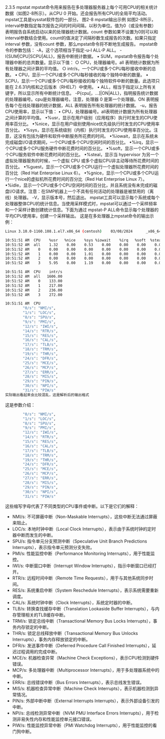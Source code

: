2.3.5 mpstat
mpstat命令用来报告在多处理器服务器上每个可用CPU的相关统计数据（如图2-8所示）。从CPU 0 开始。还会报告所有CPU的全局平均活动。mpstat工具是sysstat软件包的一部分。
图2-8 mpstat输出示例
如图2-8所示，interval参数指定每次报告之间的时间间隔，以秒为单位。值为0（或没有参数）表明报告自系统启动以来的处理器统计数据。count 参数如果不设置为0则可以和interval参数结合使用。count的值决定了间隔秒数生成报告的次数。如果只指定interval 参数，没有count 参数，那么mpstat命令将不断地生成报告。
mpstat命令的参数包括：
-A，这个选项相当于指定-u-I ALL-P ALL。
-I{SUM|CPU|SCPU|ALL}，报告中断统计数据。
• SUM，mpstat命令报告每个处理器中断的总共数量。显示以下值：
○ CPU，处理器编号。all 表明统计数据为所有处理器之间计算的平均值。
○ intr/s，一个CPU或多个CPU每秒接收中断的总数。
• CPU，显示一个CPU或多个CPU每秒接收的每个独特中断的数量。
• SCPU，显示一个CPU或多个CPU每秒接收的每个独特软件中断的数量。此选项只能在 2.6.31内核和之后版本（RHEL7）中使用。
• ALL，相当于指定以上所有关键字，所以显示所有中断统计信息。
-P{cpu[，...]|ON|ALL}，指明报告统计数据的处理器编号。cpu是处理器编号。注意，处理器 0 是第一个处理器。ON 表明报告每个在线处理器的统计数据，ALL 表明报告所有处理器的统计数据。
-u，报告CPU使用率，显示以下值：
• CPU，处理器编号。all表明统计数据为所有处理器之间计算的平均值。
•%usr，显示在用户级别（应用程序）执行时发生的CPU使用率百分比。
•%nice，显示在用户级别使用nice优先级执行时发生的CPU使用率百分比。
•%sys，显示在系统级别（内核）执行时发生的CPU使用率百分比。注意，这没有包括为硬件和软件中断服务所花费的时间。
•%iowait，显示在系统未完成磁盘I/O请求期间，一个CPU或多个CPU空闲时间的百分比。
•%irq，显示一个CPU或多个CPU服务硬件中断花费时间的百分比。
•%soft，显示一个CPU或多个CPU服务软件中断花费时间的百分比。
•%steal，显示当 hypervisor 为另一个虚拟处理器服务的时候，一个虚拟 CPU 或多个虚拟CPU非主动等待所花费时间的百分比。
•%guest，显示一个CPU或多个CPU运行一个虚拟处理器所花费时间的百分比（Red Hat Enterprise Linux 6）。
•%gnice，显示一个CPU或多个CPU运行一个nice的虚拟机所花费时间的百分比（Red Hat Enterprise Linux 7）。
•%idle，显示一个CPU或多个CPU空闲时间的百分比，并且系统没有未完成的磁盘I/O请求。注意：在SMP机器上一个不具有任何活动的处理器是被禁用的（离线）处理器。
-V，显示版本号，然后退出。
mpstat工具可以显示每个系统或每个处理器整体CPU的统计信息。当使用采样模式时，mpstat可以通过一个采样频率和一个采样计数创建统计信息。下面为通过 mpstat-P ALL命令显示每个处理器的平均CPU使用率，创建一个采样输出。
这是在多处理器上mpstat命令的输出示例：

```bash
Linux 3.10.0-1160.108.1.el7.x86_64 (centosh)    03/08/2024      _x86_64_        (4 CPU)

10:51:51 AM  CPU    %usr   %nice    %sys %iowait    %irq   %soft  %steal  %guest  %gnice   %idle
10:51:52 AM  all    1.32    0.00    0.53    0.00    0.00    0.00    0.00    0.00    0.00   98.16
10:51:52 AM    0    0.00    0.00    0.00    0.00    0.00    0.00    0.00    0.00    0.00  100.00
10:51:52 AM    1    0.00    0.00    1.01    0.00    0.00    0.00    0.00    0.00    0.00   98.99
10:51:52 AM    2    0.00    0.00    0.00    0.00    0.00    0.00    0.00    0.00    0.00  100.00
10:51:52 AM    3    5.95    0.00    1.19    0.00    0.00    0.00    0.00    0.00    0.00   92.86

10:51:51 AM  CPU    intr/s
10:51:52 AM  all   1606.00
10:51:52 AM    0    133.00
10:51:52 AM    1    217.00
10:51:52 AM    2    236.00
10:51:52 AM    3    272.00

10:51:51 AM  CPU              
        "0/s": "NMI/s",
        "1/s": "LOC/s",
        "8/s": "SPU/s",
        "9/s": "PMI/s",
        "12/s": "IWI/s",
        "14/s": "RTR/s",
        "15/s": "RES/s",
        "16/s": "CAL/s",
        "17/s": "TLB/s",
        "18/s": "TRM/s",
        "19/s": "THR/s",
        "24/s": "DFR/s",
        "25/s": "MCE/s",
        "26/s": "MCP/s",
        "27/s": "ERR/s",
        "28/s": "MIS/s",
        "29/s": "PIN/s",
        "30/s": "NPI/s",
        "31/s": "PIW/s"
实际输出看起来会比较混乱，这是解析后的输出格式
```

这是参数介绍：

```bash
        "0/s": "NMI/s",
        "1/s": "LOC/s",
        "8/s": "SPU/s",
        "9/s": "PMI/s",
        "12/s": "IWI/s",
        "14/s": "RTR/s",
        "15/s": "RES/s",
        "16/s": "CAL/s",
        "17/s": "TLB/s",
        "18/s": "TRM/s",
        "19/s": "THR/s",
        "24/s": "DFR/s",
        "25/s": "MCE/s",
        "26/s": "MCP/s",
        "27/s": "ERR/s",
        "28/s": "MIS/s",
        "29/s": "PIN/s",
        "30/s": "NPI/s",
        "31/s": "PIW/s"
```

这些缩写字母代表了不同类型的CPU事件或中断。以下是它们的解释：

- NMI/s: 不可屏蔽中断（Non-Maskable Interrupts），这些中断无法通过屏蔽来阻止。
- LOC/s: 本地时钟中断（Local Clock Interrupts），表示由于系统时钟的定时器中断而发生的中断。
- SPU/s: 指令单元分支预测中断（Speculative Unit Branch Predictions Interrupts），表示指令单元预测分支失败。
- PMI/s: 性能监控中断（Performance Monitoring Interrupts），用于性能监控。
- IWI/s: 中断窗口中断（Interrupt Window Interrupts），指示中断窗口已经打开。
- RTR/s: 远程时间中断（Remote Time Requests），用于与其他系统同步时间。
- RES/s: 系统重启中断（System Reschedule Interrupts），表示系统需要重新调度。
- CAL/s: 系统时钟中断（Clock Interrupts），系统定时器的中断。
- TLB/s: 转换查找缓存中断（Translation Lookaside Buffer Interrupts），与内存管理相关的TLB缓存中断。
- TRM/s: 锁定总线中断（Transactional Memory Bus Locks Interrupts），事务内存锁定的中断。
- THR/s: 锁定总线释放中断（Transactional Memory Bus Unlocks Interrupts），事务内存释放锁定的中断。
- DFR/s: 发送事件中断（Deferred Procedure Call Finished Interrupts），延迟过程调用的完成中断。
- MCE/s: 机器检查异常（Machine Check Exceptions），表示CPU检测到硬件错误。
- MCP/s: 多处理器中断（Multiprocessor Interrupts），用于多处理器系统中的中断。
- ERR/s: 总线错误中断（Bus Errors Interrupts），表示总线发生错误。
- MIS/s: 机器检查异常中断（Machine Check Interrupts），表示机器检测到异常情况。
- PIN/s: 外部中断中断（External Interrupts Interrupts），表示外部设备引发的中断。
- NPI/s: 总线检测异常中断（NVM PMU Interface Errors Interrupts），用于检测非易失性内存和性能监控单元接口错误。
- PIW/s: 性能监控异常中断（PMI Watchdog Interrupts），用于性能监控的看门狗中断。